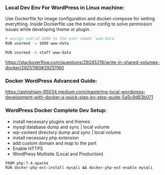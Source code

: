 ### Local Dev Env For WordPress in Linux machine:
Use Dockerfile for image configuration and docker-compose for setting everything.
Inside Dockerfile use the below config to solve permission issues while developing theme or plugin.
```sh
# assign userid 1000 to the user named `www-data`
RUN usermod -u 1000 www-data 

RUN usermod -G staff www-data
```

https://stackoverflow.com/questions/29245216/write-in-shared-volumes-docker/29251160#29251160

### Docker WordPress Advanced Guide:
https://ashishjain-95034.medium.com/mastering-local-wordpress-development-with-docker-a-quick-step-by-step-guide-5a5c9d83b071

### WordPress Docker Complete Dev Setup:
- install necessary plugins and themes
- mysql database dump and sync | local volume
- wp-content directory dump and sync | local volume
- install necessary php extension
- add custom domain and map to the port
- Enable HTTPS
- WordPress Multisite (Local and Production)

```sh
FROM php:7.4-apache
RUN docker-php-ext-install mysqli && docker-php-ext-enable mysqli
```

